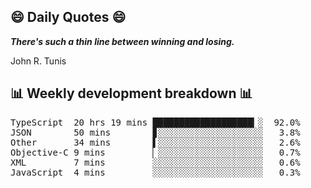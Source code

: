 ## 😄 Daily Quotes 😄

_**There's such a thin line between winning and losing.**_

John R. Tunis



## 📊 Weekly development breakdown 📊

<pre>TypeScript  20 hrs 19 mins ███████████████████▎░  92.0%
JSON        50 mins        ▊░░░░░░░░░░░░░░░░░░░░   3.8%
Other       34 mins        ▌░░░░░░░░░░░░░░░░░░░░   2.6%
Objective-C 9 mins         ▏░░░░░░░░░░░░░░░░░░░░   0.7%
XML         7 mins         ░░░░░░░░░░░░░░░░░░░░░   0.6%
JavaScript  4 mins         ░░░░░░░░░░░░░░░░░░░░░   0.3%</pre>